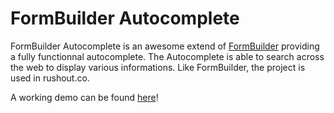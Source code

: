 # FormBuilder Autocomplete

FormBuilder Autocomplete is an awesome extend of [FormBuilder](https://github.com/elm-bodybuilder/elm-formbuilder) providing a fully functionnal autocomplete.
The Autocomplete is able to search across the web to display various informations. Like FormBuilder, the project is used in rushout.co.

A working demo can be found [here](https://elm-bodybuilder.github.io/formbuilder-autocomplete/)!
